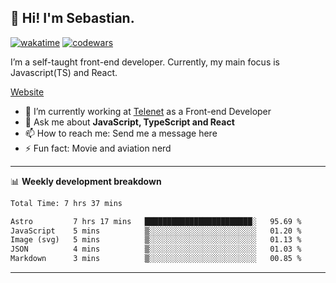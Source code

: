 ## 👋 Hi! I'm Sebastian.

[![wakatime](https://wakatime.com/badge/user/df0036c6-328a-4a39-be9b-e49417ed22a1.svg)](https://wakatime.com/@df0036c6-328a-4a39-be9b-e49417ed22a1)
[![codewars](https://www.codewars.com/users/sebavuye/badges/small)](https://www.codewars.com/users/sebavuye)

I’m a self-taught front-end developer. Currently, my main focus is Javascript(TS) and React.

[Website](https://sebastianvuye.be)

- 🔭 I’m currently working at [Telenet](https://telenet.be/) as a Front-end Developer
- 💬 Ask me about **JavaScript, TypeScript and React**
- 📫 How to reach me: Send me a message here
- ⚡ Fun fact: Movie and aviation nerd

-------

📊 **Weekly development breakdown**

<!--START_SECTION:waka-->

```txt
Total Time: 7 hrs 37 mins

Astro         7 hrs 17 mins   ████████████████████████░   95.69 %
JavaScript    5 mins          ▒░░░░░░░░░░░░░░░░░░░░░░░░   01.20 %
Image (svg)   5 mins          ▒░░░░░░░░░░░░░░░░░░░░░░░░   01.13 %
JSON          4 mins          ▒░░░░░░░░░░░░░░░░░░░░░░░░   01.03 %
Markdown      3 mins          ▒░░░░░░░░░░░░░░░░░░░░░░░░   00.85 %
```

<!--END_SECTION:waka-->
-------
